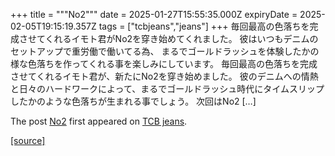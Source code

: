 +++
title = """No2"""
date = 2025-01-27T15:55:35.000Z
expiryDate = 2025-02-05T19:15:19.357Z
tags = ["tcbjeans","jeans"]
+++
毎回最高の色落ちを完成させてくれるイモト君がNo2を穿き始めてくれました。 彼はいつもデニムのセットアップで重労働で働いてる為、 まるでゴールドラッシュを体験したかの様な色落ちを作ってくれる事を楽しみにしています。 毎回最高の色落ちを完成させてくれるイモト君が、新たにNo2を穿き始めました。 彼のデニムへの情熱と日々のハードワークによって、まるでゴールドラッシュ時代にタイムスリップしたかのような色落ちが生まれる事でしょう。 次回はNo2 \[…\]

The post [No2](http://tcbjeans.com/2025/01/28/50999) first appeared on [TCB jeans](http://tcbjeans.com).

[[source]](http://tcbjeans.com/2025/01/28/50999)
